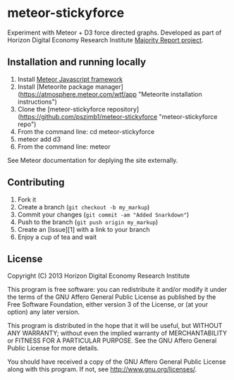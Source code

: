 meteor-stickyforce
==================

Experiment with Meteor + D3 force directed graphs. Developed as part of Horizon Digital Economy Research Institute [Majority Report project](https://github.com/pszjmb1/dossier/wiki "Majority Report website"). 

Installation and running locally
------------
1. Install [Meteor Javascript framework](http://www.meteor.com "Meteor website")
2. Install [Meteorite package manager] (https://atmosphere.meteor.com/wtf/app "Meteorite installation instructions")
2. Clone the [meteor-stickyforce repository] (https://github.com/pszjmb1/meteor-stickyforce "meteor-stickyforce repo")
3. From the command line: cd meteor-stickyforce
4. meteor add d3
6. From the command line: meteor

See Meteor documentation for deplying the site externally.

Contributing
------------

1. Fork it
2. Create a branch (`git checkout -b my_markup`)
3. Commit your changes (`git commit -am "Added Snarkdown"`)
4. Push to the branch (`git push origin my_markup`)
5. Create an [Issue][1] with a link to your branch
6. Enjoy a cup of tea and wait

License
------------
Copyright (C) 2013 Horizon Digital Economy Research Institute

This program is free software: you can redistribute it and/or modify
it under the terms of the GNU Affero General Public License as
published by the Free Software Foundation, either version 3 of the
License, or (at your option) any later version.

This program is distributed in the hope that it will be useful,
but WITHOUT ANY WARRANTY; without even the implied warranty of
MERCHANTABILITY or FITNESS FOR A PARTICULAR PURPOSE.  See the
GNU Affero General Public License for more details.

You should have received a copy of the GNU Affero General Public License
along with this program.  If not, see <http://www.gnu.org/licenses/>.
